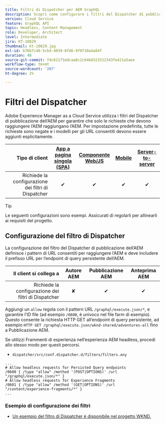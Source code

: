 ```yaml
---
title: Filtri di Dispatcher per AEM GraphQL
description: Scopri come configurare i filtri del Dispatcher di pubblicazione dell’AEM da utilizzare con il GraphQL dell’AEM.
version: Cloud Service
feature: GraphQL API
topic: Headless, Content Management
role: Developer, Architect
level: Intermediate
jira: KT-10829
thumbnail: kt-10829.jpg
exl-id: b76b7c46-5cbd-4039-8fd6-9f0f10a4a84f
duration: 48
source-git-commit: f4c621f3a9caa8c2c64b8323312343fe421a5aee
workflow-type: tm+mt
source-wordcount: '207'
ht-degree: 2%

---
```


# Filtri del Dispatcher

Adobe Experience Manager as a Cloud Service utilizza i filtri del Dispatcher di pubblicazione dell’AEM per garantire che solo le richieste che devono raggiungere l’AEM raggiungano l’AEM. Per impostazione predefinita, tutte le richieste sono negate e i modelli per gli URL consentiti devono essere aggiunti esplicitamente.

| Tipo di client | [App a pagina singola (SPA)](../spa.md) | [Componente Web/JS](../web-component.md) | [Mobile](../mobile.md) | [Server-to-server](../server-to-server.md) |
|------------------------------------------:|:---------------------:|:----------------:|:---------:|:----------------:|
| Richiede la configurazione dei filtri di Dispatcher | ✔ | ✔ | ✔ | ✔ |

>[!TIP]
>
> Le seguenti configurazioni sono esempi. Assicurati di regolarli per allinearli ai requisiti del progetto.

## Configurazione del filtro di Dispatcher

La configurazione del filtro del Dispatcher di pubblicazione dell’AEM definisce i pattern di URL consentiti per raggiungere l’AEM e deve includere il prefisso URL per l’endpoint di query persistente dell’AEM.

| Il client si collega a | Autore AEM | Pubblicazione AEM | Anteprima AEM |
|------------------------------------------:|:----------:|:-------------:|:-------------:|
| Richiede la configurazione dei filtri di Dispatcher | ✘ | ✔ | ✔ |

Aggiungi un `allow` regola con il pattern URL `/graphql/execute.json/*`, e garantire l&#39;ID file (ad esempio `/0600`, è univoco nel file farm di esempio).
Questo consente la richiesta HTTP GET all’endpoint di query persistente, ad esempio `HTTP GET /graphql/execute.json/wknd-shared/adventures-all` fino a Pubblicazione AEM.

Se utilizzi Frammenti di esperienza nell’esperienza AEM headless, procedi allo stesso modo per questi percorsi.

+ `dispatcher/src/conf.dispatcher.d/filters/filters.any`

```
...
# Allow headless requests for Persisted Query endpoints
/0600 { /type "allow" /method '(POST|OPTIONS)' /url "/graphql/execute.json/*" }
# Allow headless requests for Experience Fragments
/0601 { /type "allow" /method '(GET|OPTIONS)' /url "/content/experience-fragments/*" }
...
```

### Esempio di configurazione dei filtri

+ [Un esempio del filtro di Dispatcher è disponibile nel progetto WKND.](https://github.com/adobe/aem-guides-wknd/blob/main/dispatcher/src/conf.dispatcher.d/filters/filters.any#L28)
